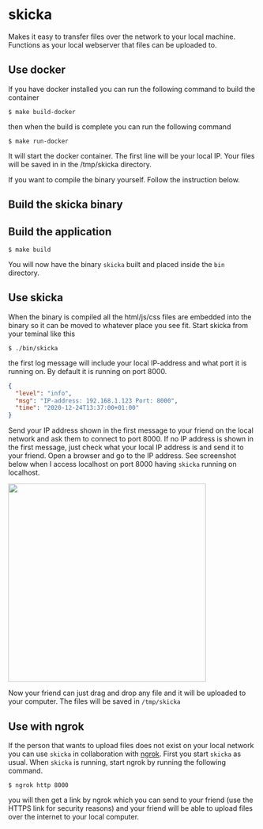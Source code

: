 # skicka
Makes it easy to transfer files over the network to your local machine. Functions
as your local webserver that files can be uploaded to.


## Use docker

If you have docker installed you can run the following command to build the container

```text
$ make build-docker
```

then when the build is complete you can run the following command

```text
$ make run-docker
```

It will start the docker container. The first line will be your local IP. Your files will be saved in in the /tmp/skicka directory.

If you want to compile the binary yourself. Follow the instruction below.

## Build the skicka binary

## Build the application

```text
$ make build
```

You will now have the binary `skicka` built and placed inside the `bin` directory.

## Use skicka

When the binary is compiled all the html/js/css files are embedded into the binary so it can be moved to whatever place you see fit. Start skicka from your teminal like this

```text
$ ./bin/skicka
```

the first log message will include your local IP-address and what port it is running on. By default it is running on port 8000.

```json
{
  "level": "info",
  "msg": "IP-address: 192.168.1.123 Port: 8000",
  "time": "2020-12-24T13:37:00+01:00"
}
```

Send your IP address shown in the first message to your friend on the local network and ask them to connect to port 8000. If no IP address is shown in the first message, just check what your local IP address is and send it to your friend. Open a browser and go to the IP address. See screenshot below when I access localhost on port 8000 having `skicka` running on localhost.

<img src="https://user-images.githubusercontent.com/10521486/102618013-567eef00-413a-11eb-8769-4766a68cf502.png"  width="400" height="400" />



Now your friend can just drag and drop any file and it will be uploaded to your computer. The files will be saved in `/tmp/skicka`


## Use with ngrok

If the person that wants to upload files does not exist on your local network you can use `skicka` in collaboration with [ngrok](https://ngrok.com/). First you start `skicka` as usual. When `skicka` is running, start ngrok by running the following command.

```text
$ ngrok http 8000
```

you will then get a link by ngrok which you can send to your friend (use the HTTPS link for security reasons) and your friend will be able to upload files over the internet to your local computer.
